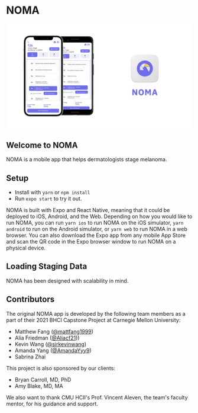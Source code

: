 # NOMA
![NOMA app cover image](docs/noma_cover.png)

## Welcome to NOMA
NOMA is a mobile app that helps dermatologists stage melanoma. 

## Setup
* Install with `yarn` or `npm install`
* Run `expo start` to try it out.

NOMA is built with Expo and React Native, meaning that it could be deployed to iOS, Android, and the Web. Depending on how you would like to run NOMA, you can run `yarn ios` to run NOMA on the iOS simulator, `yarn android` to run on the Android simulator, or `yarn web` to run NOMA in a web browser. You can also download the Expo app from any mobile App Store and scan the QR code in the Expo browser window to run NOMA on a physical device.

## Loading Staging Data

NOMA has been designed with scalability in mind. 


## Contributors

The original NOMA app is developed by the following team members as a part of their 2021 BHCI Capstone Project at Carnegie Mellon University:

* Matthew Fang ([@mattfang1999](https://github.com/Aliacf21))
* Alia Friedman ([@Aliacf21](https://github.com/Aliacf21)))
* Kevin Wang ([@sirkevinwang](https://github.com/sirkevinwang))
* Amanda Yang ([@AmandaYyy9](https://github.com/AmandaYyy9))
* Sabrina Zhai

This project is also sponsored by our clients:

* Bryan Carroll, MD, PhD
* Amy Blake, MD, MA

We also want to thank CMU HCII's Prof. Vincent Aleven, the team's faculty mentor, for his guidance and support.
